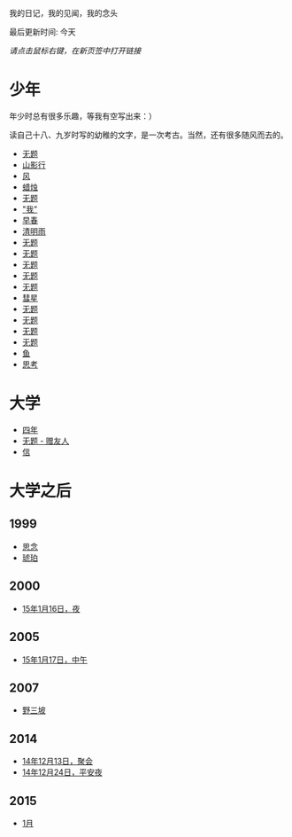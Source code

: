 
我的日记，我的见闻，我的念头

最后更新时间: 今天

*请点击鼠标右键，在新页签中打开链接*


# 少年

年少时总有很多乐趣，等我有空写出来：）

读自己十八、九岁时写的幼稚的文字，是一次考古。当然，还有很多随风而去的。

- [无题](https://github.com/majianjun/stories/blob/master/misc/hs03.md)
- [山影行](https://github.com/majianjun/stories/blob/master/misc/hs04.md)
- [风](https://github.com/majianjun/stories/blob/master/misc/hs06.md)
- [蜡烛](https://github.com/majianjun/stories/blob/master/misc/hs07.md)
- [无题](https://github.com/majianjun/stories/blob/master/misc/hs09.md)
- ["我"](https://github.com/majianjun/stories/blob/master/misc/hs10.md)
- [早春](https://github.com/majianjun/stories/blob/master/misc/hs11.md)
- [清明雨](https://github.com/majianjun/stories/blob/master/misc/hs12.md)
- [无题](https://github.com/majianjun/stories/blob/master/misc/hs13.md)
- [无题](https://github.com/majianjun/stories/blob/master/misc/hs14.md)
- [无题](https://github.com/majianjun/stories/blob/master/misc/hs19.md)
- [无题](https://github.com/majianjun/stories/blob/master/misc/hs20.md)
- [无题](https://github.com/majianjun/stories/blob/master/misc/hs21.md)
- [彗星](https://github.com/majianjun/stories/blob/master/misc/hs23.md)
- [无题](https://github.com/majianjun/stories/blob/master/misc/hs24.md)
- [无题](https://github.com/majianjun/stories/blob/master/misc/hs25.md)
- [无题](https://github.com/majianjun/stories/blob/master/misc/hs26.md)
- [无题](https://github.com/majianjun/stories/blob/master/misc/hs28.md)
- [鱼](https://github.com/majianjun/stories/blob/master/misc/fish.md)
- [思考](https://github.com/majianjun/stories/blob/master/misc/idea01.md)


# 大学

- [四年](https://github.com/majianjun/stories/blob/master/misc/four_years.md)
- [无题 - 赠友人](https://github.com/majianjun/stories/blob/master/misc/plum.md)
- [信](https://github.com/majianjun/stories/blob/master/misc/letters01.md)

# 大学之后

## 1999

- [思念](https://github.com/majianjun/stories/blob/master/misc/1999_08_15.md)
- [琥珀](https://github.com/majianjun/stories/blob/master/misc/amber.md)

## 2000

- [15年1月16日，夜](https://github.com/majianjun/stories/blob/master/2015/2015_01_16_23.md)

## 2005

- [15年1月17日，中午](https://github.com/majianjun/stories/blob/master/2005/2015_01_17_11.md)

## 2007

- [野三坡](https://github.com/majianjun/stories/blob/master/2007/2015_01_17_11.md)

## 2014

- [14年12月13日，聚会](https://github.com/majianjun/stories/blob/master/2014/2014_12_13_10.md)
- [14年12月24日，平安夜](https://github.com/majianjun/stories/blob/master/2014/2014_12_24.md)

## 2015

- [1月](https://github.com/majianjun/stories/blob/master/2015/01.md)